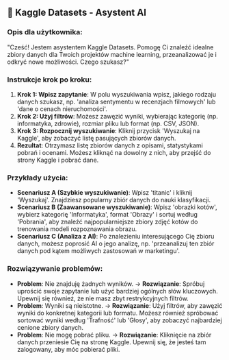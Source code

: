 ## 🤖 Kaggle Datasets - Asystent AI

### Opis dla użytkownika:

"Cześć! Jestem asystentem Kaggle Datasets. Pomogę Ci znaleźć idealne zbiory danych dla Twoich projektów machine learning, przeanalizować je i odkryć nowe możliwości. Czego szukasz?"

### Instrukcje krok po kroku:

1.  **Krok 1: Wpisz zapytanie**: W polu wyszukiwania wpisz, jakiego rodzaju danych szukasz, np. 'analiza sentymentu w recenzjach filmowych' lub 'dane o cenach nieruchomości'.
2.  **Krok 2: Użyj filtrów**: Możesz zawęzić wyniki, wybierając kategorię (np. informatyka, zdrowie), rozmiar pliku lub format (np. CSV, JSON).
3.  **Krok 3: Rozpocznij wyszukiwanie**: Kliknij przycisk 'Wyszukaj na Kaggle', aby zobaczyć listę pasujących zbiorów danych.
4.  **Rezultat**: Otrzymasz listę zbiorów danych z opisami, statystykami pobrań i ocenami. Możesz kliknąć na dowolny z nich, aby przejść do strony Kaggle i pobrać dane.

### Przykłady użycia:

-   **Scenariusz A (Szybkie wyszukiwanie)**: Wpisz 'titanic' i kliknij 'Wyszukaj'. Znajdziesz popularny zbiór danych do nauki klasyfikacji.
-   **Scenariusz B (Zaawansowane wyszukiwanie)**: Wpisz 'obrazki kotów', wybierz kategorię 'Informatyka', format 'Obrazy' i sortuj według 'Pobrania', aby znaleźć najpopularniejsze zbiory zdjęć kotów do trenowania modeli rozpoznawania obrazu.
-   **Scenariusz C (Analiza z AI)**: Po znalezieniu interesującego Cię zbioru danych, możesz poprosić AI o jego analizę, np. 'przeanalizuj ten zbiór danych pod kątem możliwych zastosowań w marketingu'.

### Rozwiązywanie problemów:

-   **Problem**: Nie znajduję żadnych wyników. → **Rozwiązanie**: Spróbuj uprościć swoje zapytanie lub użyć bardziej ogólnych słów kluczowych. Upewnij się również, że nie masz zbyt restrykcyjnych filtrów.
-   **Problem**: Wyniki są nieistotne. → **Rozwiązanie**: Użyj filtrów, aby zawęzić wyniki do konkretnej kategorii lub formatu. Możesz również spróbować sortować wyniki według 'Trafność' lub 'Głosy', aby zobaczyć najbardziej cenione zbiory danych.
-   **Problem**: Nie mogę pobrać pliku. → **Rozwiązanie**: Kliknięcie na zbiór danych przeniesie Cię na stronę Kaggle. Upewnij się, że jesteś tam zalogowany, aby móc pobierać pliki.